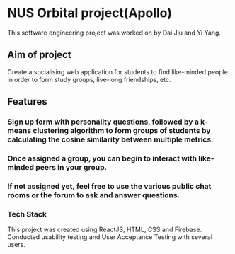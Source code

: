 # NUS Orbital project(Apollo)

This software engineering project was worked on by Dai Jiu and Yi Yang.

## Aim of project

Create a socialising web application for students to find like-minded people in order to form study groups, live-long friendships, etc.

## Features

### Sign up form with personality questions, followed by a k-means clustering algorithm to form groups of students by calculating the cosine similarity between multiple metrics.

### Once assigned a group, you can begin to interact with like-minded peers in your group.

### If not assigned yet, feel free to use the various public chat rooms or the forum to ask and answer questions.

### Tech Stack

This project was created using ReactJS, HTML, CSS and Firebase. Conducted usability testing and User Acceptance Testing with several users.
